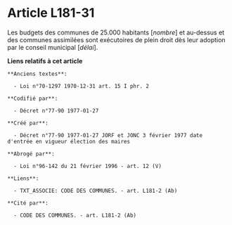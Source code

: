 # Article L181-31

Les budgets des communes de 25.000 habitants [*nombre*] et au-dessus et des communes assimilées sont exécutoires de plein
droit dès leur adoption par le conseil municipal [*délai*].

**Liens relatifs à cet article**

	**Anciens textes**:

	  - Loi n°70-1297 1970-12-31 art. 15 I phr. 2

	**Codifié par**:

	  - Décret n°77-90 1977-01-27

	**Créé par**:

	  - Décret n°77-90 1977-01-27 JORF et JONC 3 février 1977 date d'entrée en vigueur élection des maires

	**Abrogé par**:

	  - Loi n°96-142 du 21 février 1996 - art. 12 (V)

	**Liens**:

	  - TXT_ASSOCIE: CODE DES COMMUNES. - art. L181-2 (Ab)

	**Cité par**:

	  - CODE DES COMMUNES. - art. L181-2 (Ab)
